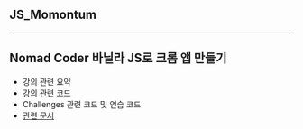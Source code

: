 ## JS_Momontum

---

## Nomad Coder 바닐라 JS로 크롬 앱 만들기

- 강의 관련 요약
- 강의 관련 코드
- Challenges 관련 코드 및 연습 코드
- [관련 문서](https://github.com/dj9308/Temp/tree/master/JS)